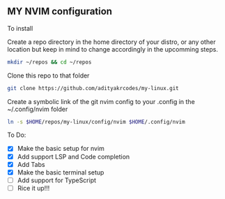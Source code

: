 ## MY NVIM configuration

To install

Create a repo directory in the home directory of your distro, or any other location but keep in mind to change accordingly in the upcomming steps.

```sh
mkdir ~/repos && cd ~/repos
```

Clone this repo to that folder

```sh
git clone https://github.com/adityakrcodes/my-linux.git
```

Create a symbolic link of the git nvim config to your .config in the ~/.config/nvim folder

```sh
ln -s $HOME/repos/my-linux/config/nvim $HOME/.config/nvim
```

To Do:
- [x] Make the basic setup for nvim
- [x] Add support LSP and Code completion
- [x] Add Tabs
- [x] Make the basic terminal setup
- [ ] Add support for TypeScript
- [ ] Rice it up!!!
